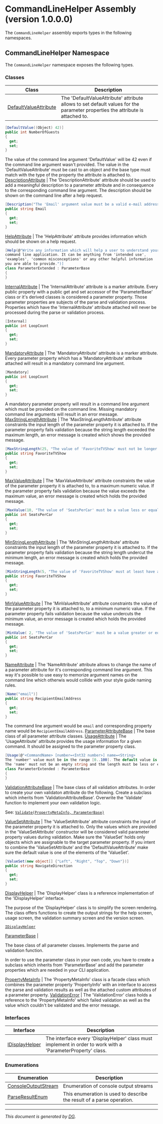 ﻿# CommandLineHelper Assembly (version 1.0.0.0)

The `CommandLineHelper` assembly exports types in the following namespaces.

## CommandLineHelper Namespace

The `CommandLineHelper` namespace exposes the following types.

### Classes

Class | Description
--- | ---
[DefaultValueAttribute](CommandLineHelper.DefaultValueAttribute.md) | The 'DefaultValueAttribute' attribute allows to set default values for the parameter properties the attribute is attached to. 
```csharp
[DefaultValue((Object) 42)]
public int NumberOfGuests
{
  get;
  set;
}
```
 The value of the command line argument 'DefaultValue' will be 42 even if the command line argument wasn't provided. The value in the 'DefaultValueAttribute' must be cast to an object and the base type must match with the type of the property the attribute is attached to.
[DescriptionAttribute](CommandLineHelper.DescriptionAttribute.md) | The 'DescriptionAttribute' attribute should be used to add a meaningful description to a parameter attribute and in consequence to the corresponding command line argument. The description should be shown on the command line after a help request. 
```csharp
[Description("The 'Email' argument value must be a valid e-mail address.")]
public string Email
{
  get;
  set;
}
```

[HelpAttribute](CommandLineHelper.HelpAttribute.md) | The 'HelpAttribute' attribute provides information which should be shown on a help request. 
```csharp
[Help(@"Write any information which will help a user to understand your
command line application. It can be anything from 'intended use',
'examples', 'common misconceptions' or any other helpful information
you are able to provide.")]
class ParameterExtended : ParameterBase
{
}
```

[InternalAttribute](CommandLineHelper.InternalAttribute.md) | The 'InternalAttribute' attribute is a marker attribute. Every public property with a public get and set accessor of the 'ParameterBase' class or it's derived classes is considered a parameter property. Those parameter properties are subjects of the parse and validation process. Properties which have the 'InternalAttribute' attribute attached will never be processed during the parse or validation process. 
```csharp
[Internal]
public int LoopCount
{
  get;
  set;
}
```

[MandatoryAttribute](CommandLineHelper.MandatoryAttribute.md) | The 'MandatoryAttribute' attribute is a marker attribute. Every parameter property which has a 'MandatoryAttribute' attribute attached will result in a mandatory command line argument. 
```csharp
[Mandatory]
public int LoopCount
{
  get;
  set;
}
```
 A mandatory parameter property will result in a command line argument which must be provided on the command line. Missing mandatory command line arguments will result in an error message.
[MaxStringLengthAttribute](CommandLineHelper.MaxStringLengthAttribute.md) | The 'MaxStringLengthAttribute' attribute constraints the input length of the parameter property it is attached to. If the parameter property fails validation because the string length exceeded the maximum length, an error message is created which shows the provided message. 
```csharp
[MaxStringLength(25, "The value of 'FavoriteTVShow' must not be longer than 25 characters.")]
public string FavoriteTVShow
{
  get;
  set;
}
```

[MaxValueAttribute](CommandLineHelper.MaxValueAttribute.md) | The 'MaxValueAttribute' attribute constraints the value of the parameter property it is attached to, to a maximum numeric value. If the parameter property fails validation because the value exceeds the maximum value, an error message is created which holds the provided message. 
```csharp
[MaxValue(10, "The value of 'SeatsPerCar' must be a value less or equal 10.")]
public int SeatsPerCar
{
  get;
  set;
}
```

[MinStringLengthAttribute](CommandLineHelper.MinStringLengthAttribute.md) | The 'MinStringLengthAttribute' attribute constraints the input length of the parameter property it is attached to. If the parameter property fails validation because the string length undercut the minimum length, an error message is created which holds the provided message. 
```csharp
[MinStringLength(5, "The value of 'FavoriteTVShow' must at least have a length of 5 characters.")]
public string FavoriteTVShow
{
  get;
  set;
}
```

[MinValueAttribute](CommandLineHelper.MinValueAttribute.md) | The 'MinValueAttribute' attribute constraints the value of the parameter property it is attached to, to a minimum numeric value. If the parameter property fails validation because the value undercuts the minimum value, an error message is created which holds the provided message. 
```csharp
[MinValue( 2, "The value of 'SeatsPerCar' must be a value greater or equal 2.")]
public int SeatsPerCar
{
  get;
  set;
}
```

[NameAttribute](CommandLineHelper.NameAttribute.md) | The 'NameAttribute' attribute allows to change the name of a parameter attribute for it's corresponding command line argument. This way it's possible to use easy to memorize argument names on the command line which otherwis would collide with your style guide naming rules. 
```csharp
[Name("email")]
public string RecipientEmailAddress
{
  get;
  set;
}
```
 The command line argument would be `email` and corresponding property name would be `RecipientEmailAddress`.
[ParameterAttributeBase](CommandLineHelper.ParameterAttributeBase.md) | The base class of all parameter attribute classes.
[UsageAttribute](CommandLineHelper.UsageAttribute.md) | The 'UsageAttribute' attribute provides the usage information for a given command. It should be assigned to the parameter property class. 
```csharp
[Usage(@"<CommandName> [number=<Int32 number>] name=<String>
The 'number' value must be in the range [0..100]. The default value is 0.
The 'name' must not be an empty string and the length must be less or equal 50.")]
class ParameterExtended : ParameterBase
{
}
```

[ValidationAttributeBase](CommandLineHelper.ValidationAttributeBase.md) | The base class of all validation attributes. In order to create your own validaton attribute do the following. Create a subclass which inherits from 'ValidationAttributeBase'. Overwrite the 'Validate' function to implement your own validation logic. 

See: [`Validate(PropertyMetaInfo, ParameterBase)`](CommandLineHelper.ValidationAttributeBase.Validate.md)


[ValueSetAttribute](CommandLineHelper.ValueSetAttribute.md) | The 'ValueSetAttribute' attribute constraints the input of the parameter property it is attached to. Only the values which are provided in the 'ValueSetAttribute' constructor will be considered valid parameter property values during validation. Make sure the 'ValueSet' holds only objects which are assignable to the target parameter property. If you intent to combine the 'ValueSetAttribute' and the 'DefaultValueAttribute' make sure the default value is one of the elements of the 'ValueSet'. 
```csharp
[ValueSet(new object[] {"Left", "Right", "Top", "Down"})]
public string NavigateDirection
{
  get;
  set;
}
```

[DisplayHelper](CommandLineHelper.DisplayHelper.md) | The 'DisplayHelper' class is a reference implementation of the 'IDisplayHelper' interface. 

The purpose of the 'DisplayHelper' class is to simplify the screen rendering. The class offers functions to create the output strings for the help screen, usage screen, the validation summary screen and the version screen.



[`IDisplayHelper`](CommandLineHelper.IDisplayHelper.md)


[ParameterBase](CommandLineHelper.ParameterBase.md) | 

The base class of all parameter classes. Implements the parse and validation function.

 

In order to use the parameter class in your own code, you have to create a subclass which inherits from 'ParameterBase' and add the parameter properties which are needed in your CLI application.


[PropertyMetaInfo](CommandLineHelper.PropertyMetaInfo.md) | The 'PropertyMetaInfo' class is a facade class which combines the parameter property 'PropertyInfo' with an interface to access the parse and validation results as well as the attached custom attributes of a parameter property.
[ValidationError](CommandLineHelper.ValidationError.md) | The 'ValidationError' class holds a reference to the 'PropertyMetaInfo' which failed validation as well as the value which couldn't be validated and the error message.

### Interfaces

Interface | Description
--- | ---
[IDisplayHelper](CommandLineHelper.IDisplayHelper.md) | The interface every 'DisplayHelper' class must implement in order to work with a 'ParameterProperty' class.

### Enumerations

Enumeration | Description
--- | ---
[ConsoleOutputStream](CommandLineHelper.ConsoleOutputStream.md) | Enumeration of console output streams
[ParseResultEnum](CommandLineHelper.ParseResultEnum.md) | This enumeration is used to describe the result of a parse operation.

---

_This document is generated by [DG](https://github.com/Khojasteh/dg)._
